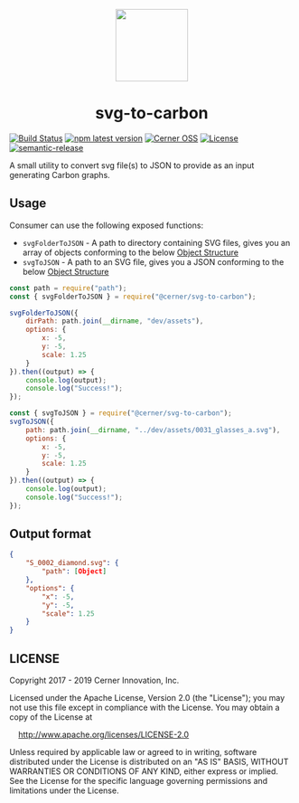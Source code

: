 <p align="center">
    <img width="128" height="128" src="https://github.com/cerner/carbon-graphs/raw/master/build/assets/icons/Carbon_256.png">
</p>

<h1 align="center">
  svg-to-carbon
</h1>

[![Build Status](https://travis-ci.com/cerner/svg-to-carbon.svg?branch=master)](https://travis-ci.com/cerner/svg-to-carbon)
[![npm latest version](https://img.shields.io/npm/v/@cerner/svg-to-carbon/latest.svg)](https://www.npmjs.com/package/@cerner/svg-to-carbon)
[![Cerner OSS](https://badgen.net/badge/Cerner/OSS/blue)](http://engineering.cerner.com/2014/01/cerner-and-open-source/)
[![License](https://badgen.net/badge/license/Apache-2.0/blue)](https://github.com/cerner/svg-to-carbon/blob/master/LICENSE)
[![semantic-release](https://img.shields.io/badge/%20%20%F0%9F%93%A6%F0%9F%9A%80-semantic--release-e10079.svg)](https://github.com/semantic-release/semantic-release)

A small utility to convert svg file(s) to JSON to provide as an input generating Carbon graphs.

## Usage

Consumer can use the following exposed functions:

-   `svgFolderToJSON` - A path to directory containing SVG files, gives you an array of objects conforming to the below [Object Structure](#output-format)
-   `svgToJSON` - A path to an SVG file, gives you a JSON conforming to the below [Object Structure](#output-format)

```javascript
const path = require("path");
const { svgFolderToJSON } = require("@cerner/svg-to-carbon");

svgFolderToJSON({
    dirPath: path.join(__dirname, "dev/assets"),
    options: {
        x: -5,
        y: -5,
        scale: 1.25
    }
}).then((output) => {
    console.log(output);
    console.log("Success!");
});
```

```javascript
const { svgToJSON } = require("@cerner/svg-to-carbon");
svgToJSON({
    path: path.join(__dirname, "../dev/assets/0031_glasses_a.svg"),
    options: {
        x: -5,
        y: -5,
        scale: 1.25
    }
}).then((output) => {
    console.log(output);
    console.log("Success!");
});
```

## Output format

```json
{
    "S_0002_diamond.svg": {
        "path": [Object]
    },
    "options": {
        "x": -5,
        "y": -5,
        "scale": 1.25
    }
}
```

## LICENSE

Copyright 2017 - 2019 Cerner Innovation, Inc.

Licensed under the Apache License, Version 2.0 (the "License"); you may not use this file except in compliance with the License. You may obtain a copy of the License at

&nbsp;&nbsp;&nbsp;&nbsp;http://www.apache.org/licenses/LICENSE-2.0

Unless required by applicable law or agreed to in writing, software distributed under the License is distributed on an "AS IS" BASIS, WITHOUT WARRANTIES OR CONDITIONS OF ANY KIND, either express or implied. See the License for the specific language governing permissions and limitations under the License.
